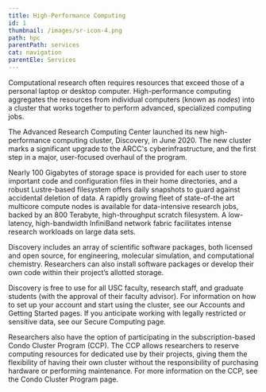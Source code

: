 ```yaml
---
title: High-Performance Computing
id: 1
thumbnail: /images/sr-icon-4.png
path: hpc
parentPath: services
cat: navigation
parentEle: Services
---
```

Computational research often requires resources that exceed those of a personal laptop or desktop computer. High-performance computing aggregates the resources from individual computers (known as *nodes*) into a cluster that works together to perform advanced, specialized computing jobs.

The Advanced Research Computing Center launched its new high-performance computing cluster, Discovery, in June 2020. The new cluster marks a significant upgrade to the ARCC's cyberinfrastructure, and the first step in a major, user-focused overhaul of the program.

Nearly 100 Gigabytes of storage space is provided for each user to store important code and configuration files in their home directories, and a robust Lustre-based filesystem offers daily snapshots to guard against accidental deletion of data. A rapidly growing fleet of state-of-the art multicore compute nodes is available for data-intensive research jobs, backed by an 800 Terabyte, high-throughput scratch filesystem. A low-latency, high-bandwidth InfiniBand network fabric facilitates intense research workloads on large data sets.

Discovery includes an array of scientific software packages, both licensed and open source, for engineering, molecular simulation, and computational chemistry. Researchers can also install software packages or develop their own code within their project’s allotted storage.

Discovery is free to use for all USC faculty, research staff, and graduate students (with the approval of their faculty advisor). For information on how to set up your account and start using the cluster, see our Accounts and Getting Started pages. If you anticipate working with legally restricted or sensitive data, see our Secure Computing page.

Researchers also have the option of participating in the subscription-based Condo Cluster Program (CCP). The CCP allows researchers to reserve computing resources for dedicated use by their projects, giving them the flexibility of having their own cluster without the responsibility of purchasing hardware or performing maintenance. For more information on the CCP, see the Condo Cluster Program page.